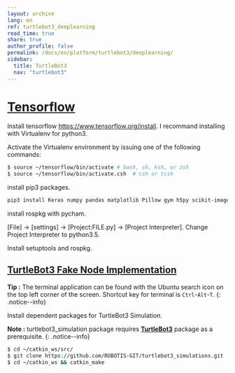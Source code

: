 ```yaml
---
layout: archive
lang: en
ref: turtlebot3_deeplearning
read_time: true
share: true
author_profile: false
permalink: /docs/en/platform/turtlebot3/deeplearning/
sidebar:
  title: TurtleBot3
  nav: "turtlebot3"
---
```


<div style="counter-reset: h1 13"></div>

# [Tensorflow](#Tensorflow)

Install tensorflow https://www.tensorflow.org/install. I recommand installing with Virtualenv for python3.

Activate the Virtualenv environment by issuing one of the following commands:

``` bash
$ source ~/tensorflow/bin/activate # bash, sh, ksh, or zsh
$ source ~/tensorflow/bin/activate.csh  # csh or tcsh
```

install pip3 packages.
``` bash
pip3 install Keras numpy pandas matplotlib Pillow gym h5py scikit-image
```

install rospkg with pycham.

[File] -> [settings] -> [Project:FILE.py] -> [Project Interpreter]. Change Project Interpreter to python3.5.

Install setuptools and rospkg.

## [TurtleBot3 Fake Node Implementation](#turtlebot3-fake-node-implementation)

**Tip :** The terminal application can be found with the Ubuntu search icon on the top left corner of the screen. Shortcut key for terminal is `Ctrl`-`Alt`-`T`.
{: .notice--info}

Install dependent packages for TurtleBot3 Simulation.

**Note :** turtlebot3_simulation package requires [**TurtleBot3**](http://turtlebot3.robotis.com/en/latest/pc_software.html#install-dependent-packages) package as a prerequisite.
{: .notice--info}

``` bash
$ cd ~/catkin_ws/src/
$ git clone https://github.com/ROBOTIS-GIT/turtlebot3_simulations.git
$ cd ~/catkin_ws && catkin_make
```
